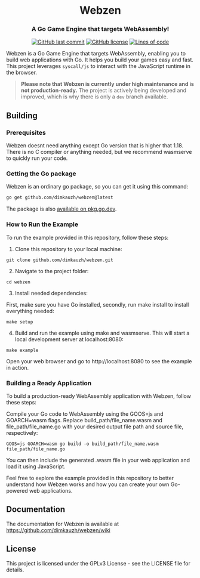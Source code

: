 <h1 align="center">Webzen</h1>
<h3 align="center">A Go Game Engine that targets WebAssembly!</h3>

<p align="center">
  <a href="https://github.com/dimkauzh/webzen"><img alt="GitHub last commit" src="https://img.shields.io/github/last-commit/dimkauzh/webzen"></a>
  <a href="https://github.com/dimkauzh/webzen"><img alt="GitHub license" src="https://img.shields.io/github/license/dimkauzh/webzen"></a>
  <a href="https://github.com/dimkauzh/webzen"><img alt="Lines of code" src="https://tokei.rs/b1/github/dimkauzh/webzen?category=lines"></a>
</p>

Webzen is a Go Game Engine that targets WebAssembly, enabling you to build web applications with Go. It helps you build your games easy and fast. This project leverages `syscall/js` to interact with the JavaScript runtime in the browser.

> **Please note that Webzen is currently under high maintenance and is not production-ready.** The project is actively being developed and improved, which is why there is only a `dev` branch available.

## Building

### Prerequisites
Webzen doesnt need anything except Go version that is higher that 1.18. There is no C compiler or anything needed, but we recommend wasmserve to quickly run your code.

### Getting the Go package
Webzen is an ordinary go package, so you can get it using this command:
```bash
go get github.com/dimkauzh/webzen@latest
```
The package is also [available on pkg.go.dev](https://pkg.go.dev/github.com/dimkauzh/webzen).

### How to Run the Example

To run the example provided in this repository, follow these steps:

1. Clone this repository to your local machine:

```shell
git clone github.com/dimkauzh/webzen.git
```

2. Navigate to the project folder:

```shell
cd webzen
```

3. Install needed dependencies:

First, make sure you have Go installed, secondly, run make install to install everything needed:

```shell
make setup
```

4. Build and run the example using make and wasmserve. This will start a local development server at localhost:8080:
```shell
make example
```
Open your web browser and go to http://localhost:8080 to see the example in action.

### Building a Ready Application
To build a production-ready WebAssembly application with Webzen, follow these steps:

Compile your Go code to WebAssembly using the GOOS=js and GOARCH=wasm flags. Replace build_path/file_name.wasm and file_path/file_name.go with your desired output file path and source file, respectively:

```shell
GOOS=js GOARCH=wasm go build -o build_path/file_name.wasm file_path/file_name.go
```
You can then include the generated .wasm file in your web application and load it using JavaScript.

Feel free to explore the example provided in this repository to better understand how Webzen works and how you can create your own Go-powered web applications.

## Documentation
The documentation for Webzen is available at https://github.com/dimkauzh/webzen/wiki


## License
This project is licensed under the GPLv3 License - see the LICENSE file for details.
